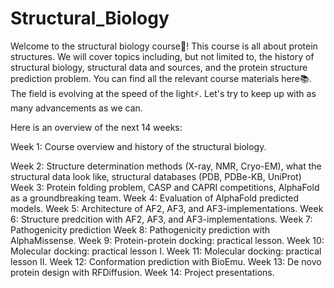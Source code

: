 # Structural_Biology
Welcome to the structural biology course🧬! This course is all about protein structures. We will cover topics including, but not limited to, the history of structural biology, structural data and sources, and the protein structure prediction problem. You can find all the relevant course materials here📚. The field is evolving at the speed of the light⚡️. Let's try to keep up with as many advancements as we can.

Here is an overview of the next 14 weeks:

 Week 1: Course overview and history of the structural biology. 
 
 Week 2: Structure determination methods (X-ray, NMR, Cryo-EM), what the structural data look like, structural databases (PDB, PDBe-KB, UniProt)
 Week 3: Protein folding problem, CASP and CAPRI competitions, AlphaFold as a groundbreaking team.
 Week 4: Evaluation of AlphaFold predicted models.
 Week 5: Architecture of AF2, AF3, and AF3-implementations. 
 Week 6: Structure predcition with AF2, AF3, and AF3-implementations. 
 Week 7: Pathogenicity prediction
 Week 8: Pathogenicity prediction with AlphaMissense.
 Week 9: Protein-protein docking: practical lesson.
 Week 10: Molecular docking: practical lesson I.
 Week 11: Molecular docking: practical lesson II.
 Week 12: Conformation prediction with BioEmu.
 Week 13: De novo protein design with RFDiffusion.
 Week 14: Project presentations. 
